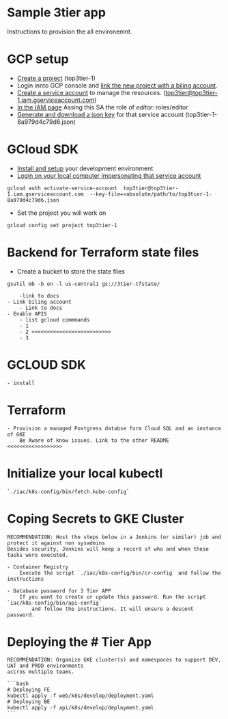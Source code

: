 # Sample 3tier app


Instructions to provision the all environemnt.

# GCP setup 


* [Create a project](https://cloud.google.com/resource-manager/docs/creating-managing-projects) (top3tier-1)
* Login innto GCP console and [link the new project with a biling account](https://cloud.google.com/billing/docs/how-to/manage-billing-account).
* [Create a service account](https://cloud.google.com/iam/docs/service-accounts) to manage the resources. (top3tier@top3tier-1.iam.gserviceaccount.com)
* [In the IAM page](https://console.cloud.google.com/iam-admin/iam) Assing this SA the role of *editor*: roles/editor
* [Generate and download a json key](https://cloud.google.com/iam/docs/creating-managing-service-account-keys#iam-service-account-keys-create-console) for that service account (top3tier-1-8a979d4c79d6.json)


# GCloud SDK
* [Install and setup](https://cloud.google.com/sdk/docs/install) your development environment
* [Login on your local computer impersonating that service account](https://cloud.google.com/container-registry/docs/advanced-authentication#gcloud-helper)

`gcloud auth activate-service-account  top3tier@top3tier-1.iam.gserviceaccount.com  --key-file=<absolute/path/to/top3tier-1-8a979d4c79d6.json`
* Set the project you will work on

`gcloud config set project top3tier-1`

# Backend for Terraform state files 

* Create a bucket to store the state files

`gsutil mb -b on -l us-central1 gs://3tier-tfstate/`
    
        -link to docs
    - Link biling account
        - Link to docs
    - Enable APIS
        - list gcloud commmands
        - 1
        - 2 <<<<<<<<<<<<<>>>>>>>>>>>>>
        - 3



# GCLOUD SDK
    - install


# Terraform
    - Provision a managed Postgress databse form Cloud SQL and an instance of GKE
        Be Aware of know issues. Link to the other README <<<<<<<<<>>>>>>>>>

# Initialize your local kubectl
    `./iac/k8s-config/bin/fetch.kube-config`


# Coping Secrets to GKE Cluster

    RECOMMENDATION: Host the steps below in a Jenkins (or similar) job and protect it against non sysadmins
    Besides security, Jenkins will keep a record of who and when these tasks were executed.

    - Container Registry
        Execute the script `./iac/k8s-config/bin/cr-config` and follow the instructions

    - Database password for 3 Tier APP
        If you want to create or update this password. Run the script `iac/k8s-config/bin/api-config`
            and follow the instructions. It will ensure a descent password.
        
    
# Deploying the # Tier App

    RECOMMENDATION: Organize GKE cluster(s) and namespaces to support DEV, UAT and PROD environments 
    accros multiple teams.

    ```bash
    # Deploying FE
    kubectl apply -f web/k8s/develop/deployment.yaml
    # Deploying BE
    kubectl apply -f api/k8s/develop/deployment.yaml
    ```